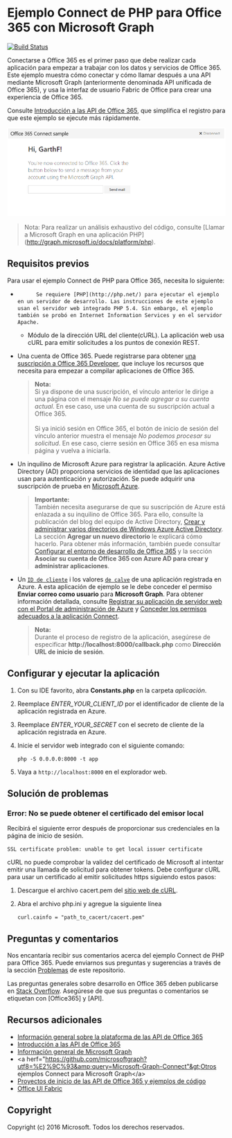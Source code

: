 # Ejemplo Connect de PHP para Office 365 con Microsoft Graph

[![Build Status](https://travis-ci.org/microsoftgraph/php-connect-rest-sample.svg?branch=master)](https://travis-ci.org/microsoftgraph/php-connect-rest-sample)

Conectarse a Office 365 es el primer paso que debe realizar cada aplicación para empezar a trabajar con los datos y servicios de Office 365. Este ejemplo muestra cómo conectar y cómo llamar después a una API mediante Microsoft Graph (anteriormente denominada API unificada de Office 365), y usa la interfaz de usuario Fabric de Office para crear una experiencia de Office 365.

Consulte [Introducción a las API de Office 365](http://dev.office.com/getting-started/office365apis?platform=option-php#setup), que simplifica el registro para que este ejemplo se ejecute más rápidamente.

![Captura de pantalla del ejemplo Connect de PHP para Office 365](../readme-images/php-connect-rest-sample.png)

> Nota: Para realizar un análisis exhaustivo del código, consulte [Llamar a Microsoft Graph en una aplicación PHP] (http://graph.microsoft.io/docs/platform/php).


## Requisitos previos

Para usar el ejemplo Connect de PHP para Office 365, necesita lo siguiente:

* 
            Se requiere [PHP](http://php.net/) para ejecutar el ejemplo en un servidor de desarrollo. Las instrucciones de este ejemplo usan el servidor web integrado PHP 5.4. Sin embargo, el ejemplo también se probó en Internet Information Services y en el servidor Apache.
	* Módulo de la dirección URL del cliente(cURL). La aplicación web usa cURL para emitir solicitudes a los puntos de conexión REST. 
* Una cuenta de Office 365. Puede registrarse para obtener [una suscripción a Office 365 Developer](https://aka.ms/devprogramsignup), que incluye los recursos que necesita para empezar a compilar aplicaciones de Office 365.

     > **Nota:**<br />
     Si ya dispone de una suscripción, el vínculo anterior le dirige a una página con el mensaje *No se puede agregar a su cuenta actual*. En ese caso, use una cuenta de su suscripción actual a Office 365.<br /><br />
     Si ya inició sesión en Office 365, el botón de inicio de sesión del vínculo anterior muestra el mensaje *No podemos procesar su solicitud*. En ese caso, cierre sesión en Office 365 en esa misma página y vuelva a iniciarla.
* Un inquilino de Microsoft Azure para registrar la aplicación. Azure Active Directory (AD) proporciona servicios de identidad que las aplicaciones usan para autenticación y autorización. Se puede adquirir una suscripción de prueba en [Microsoft Azure](https://account.windowsazure.com/SignUp).

     > **Importante:**<br />
     También necesita asegurarse de que su suscripción de Azure está enlazada a su inquilino de Office 365. Para ello, consulte la publicación del blog del equipo de Active Directory, [Crear y administrar varios directorios de Windows Azure Active Directory](http://blogs.technet.com/b/ad/archive/2013/11/08/creating-and-managing-multiple-windows-azure-active-directories.aspx). La sección **Agregar un nuevo directorio** le explicará cómo hacerlo. Para obtener más información, también puede consultar [Configurar el entorno de desarrollo de Office 365](ht5ps://msdn.microsoft.com/office/office365/howto/setup-development-environment#bk_CreateAzureSubscription) y la sección **Asociar su cuenta de Office 365 con Azure AD para crear y administrar aplicaciones**.
* Un [```ID de cliente```](app/Constants.php#L29) i los valores [```de calve```](app/Constants.php#L30) de una aplicación registrada en Azure. A esta aplicación de ejemplo se le debe conceder el permiso **Enviar correo como usuario** para **Microsoft Graph**. Para obtener información detallada, consulte [Registrar su aplicación de servidor web con el Portal de administración de Azure](https://msdn.microsoft.com/office/office365/HowTo/add-common-consent-manually#bk_RegisterServerApp) y [Conceder los permisos adecuados a la aplicación Connect](https://github.com/microsoftgraph/php-connect-rest-sample/wiki/Grant-permissions-to-the-Connect-application-in-Azure).

     > **Nota:**<br />
     Durante el proceso de registro de la aplicación, asegúrese de especificar **http://localhost:8000/callback.php** como **Dirección URL de inicio de sesión**.

## Configurar y ejecutar la aplicación

1. Con su IDE favorito, abra **Constants.php** en la carpeta *aplicación*.
2. Reemplace *ENTER_YOUR_CLIENT_ID* por el identificador de cliente de la aplicación registrada en Azure.
3. Reemplace *ENTER_YOUR_SECRET* con el secreto de cliente de la aplicación registrada en Azure.
4. Inicie el servidor web integrado con el siguiente comando:
    ```
    php -S 0.0.0.0:8000 -t app
    ```
    
5. Vaya a ```http://localhost:8000``` en el explorador web.

## Solución de problemas

### Error: No se puede obtener el certificado del emisor local

Recibirá el siguiente error después de proporcionar sus credenciales en la página de inicio de sesión.
```
SSL certificate problem: unable to get local issuer certificate
```

cURL no puede comprobar la validez del certificado de Microsoft al intentar emitir una llamada de solicitud para obtener tokens. Debe configurar cURL para usar un certificado al emitir solicitudes https siguiendo estos pasos:  

1. Descargue el archivo cacert.pem del [sitio web de cURL](http://curl.haxx.se/docs/caextract.html). 
2. Abra el archivo php.ini y agregue la siguiente línea

	```
	curl.cainfo = "path_to_cacert/cacert.pem"
	```

## Preguntas y comentarios

Nos encantaría recibir sus comentarios acerca del ejemplo Connect de PHP para Office 365. Puede enviarnos sus preguntas y sugerencias a través de la sección [Problemas](https://github.com/microsoftgraph/php-connect-rest-sample/issues) de este repositorio.

Las preguntas generales sobre desarrollo en Office 365 deben publicarse en [Stack Overflow](http://stackoverflow.com/questions/tagged/Office365+API). Asegúrese de que sus preguntas o comentarios se etiquetan con [Office365] y [API].
  
## Recursos adicionales

* [Información general sobre la plataforma de las API de Office 365](https://msdn.microsoft.com/office/office365/howto/platform-development-overview)
* [Introducción a las API de Office 365](http://dev.office.com/getting-started/office365apis)
* [Información general de Microsoft Graph](http://graph.microsoft.io/)
* &lt;a herf="https://github.com/microsoftgraph?utf8=%E2%9C%93&amp;query=Microsoft-Graph-Connect"&gt;Otros ejemplos Connect para Microsoft Graph&lt;/a&gt;
* [Proyectos de inicio de las API de Office 365 y ejemplos de código](https://msdn.microsoft.com/office/office365/howto/starter-projects-and-code-samples)
* [Office UI Fabric](https://github.com/OfficeDev/Office-UI-Fabric)

## Copyright
Copyright (c) 2016 Microsoft. Todos los derechos reservados.


